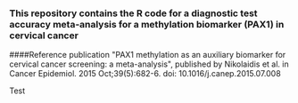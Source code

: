 ### This repository contains the R code for a diagnostic test accuracy meta-analysis for a methylation biomarker (PAX1) in cervical cancer   
####Reference publication "PAX1 methylation as an auxiliary biomarker for cervical cancer screening: a meta-analysis", published by Nikolaidis et al. in Cancer Epidemiol. 2015 Oct;39(5):682-6. doi: 10.1016/j.canep.2015.07.008

Test
